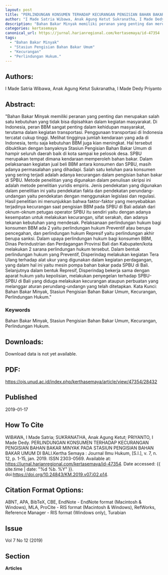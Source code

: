 ```yaml
---
layout: post
title: "PERLINDUNGAN KONSUMEN TERHADAP KECURANGAN PENGISIAN BAHAN BAKAR MINYAK PADA STASIUN PENGISIAN BAHAN BAKAR UMUM DI BALI"
author: "I Made Satria Wibawa, Anak Agung Ketut Sukranatha, I Made Dedy Priyanto"
description: "Bahan Bakar Minyak memiliki peranan yang penting dan merupakan salah satu kebutuhan yang tidak bisa dipisahkan dalam kegiatan masyarakat Di Indonesia peran BBM sangat "
categories: kertasemaya
canonical_url: https://jurnal.harianregional.com/kertasemaya/id-47354
tags:
  - "Bahan Bakar Minyak"
  - "Stasiun Pengisian Bahan Bakar Umum"
  - "Kecurangan"
  - "Perlindungan Hukum."
---
```


## Authors:
I Made Satria Wibawa, Anak Agung Ketut Sukranatha, I Made Dedy Priyanto

## Abstract:
"Bahan Bakar Minyak memiliki peranan yang penting dan merupakan salah satu kebutuhan yang tidak bisa dipisahkan dalam kegiatan masyarakat. Di Indonesia, peran BBM sangat penting dalam kehidupan masyarakat, terutama dalam kegiatan transportasi. Penggunaan transportasi di Indonesia tercatat cukup tinggi. Melihat tingginya jumlah kendaraan yang ada di Indonesia, tentu saja kebutuhan BBM juga kian meningkat. Hal tersebut dibuktikan dengan banyaknya Stasiun Pengisian Bahan Bakar Umum di hampir seluruh daerah baik di kota sampai ke pelosok desa. SPBU merupakan tempat dimana kendaraan memperoleh bahan bakar. Dalam pelaksanaan kegiatan jual beli BBM antara konsumen dan SPBU, masih adanya permasalahan yang dihadapi. Salah satu keluhan para konsumen yang sering terjadi adalah adanya kecurangan dalam pengisian bahan bakar di SPBU. Metode penelitian yang digunakan dalam penulisan skripsi ini adalah metode penelitian yuridis empiris. Jenis pendekatan yang digunakan dalam penelitian ini yaitu pendekatan fakta dan pendekatan perundang-undangan yaitu pendekatan dengan menggunakan legislasi dan regulasi. Hasil penelitian ini menunjukkan bahwa faktor-faktor yang menyebabkan terjadinya kecurangan saat pengisian BBM pada SPBU di Bali adalah dari oknum-oknum petugas operator SPBU itu sendiri yaitu dengan adanya kesempatan untuk melakukan kecurangan, sifat serakah, dan adanya tekanan kebutuhan yang mendesak. Pelaksanaan perlindungan hukum bagi konsumen BBM ada 2 yaitu perlindungan hukum Preventif atau berupa pencegahan, dan perlindungan hukum Represif yaitu perlindungan akhir berupa sanksi. Dalam upaya perlindungan hukum bagi konsumen BBM, Dinas Perindustrian dan Perdagangan Provinsi Bali dan Kabupaten/kota melakukan 2 sarana perlindungan hukum tersebut. Dalam bentuk perlindungan hukum yang Preventif, Disperindag melakukan kegiatan Tera Ulang terhadap alat ukur yang digunakan dalam kegiatan perdagangan, yang dalam hal ini yaitu mesin pompa bahan bakar pada SPBU di Bali. Selanjutnya dalam bentuk Represif, Disperindag bekerja sama dengan aparat hukum yaitu kepolisian, melakukan penyegelan terhadap SPBU-SPBU di Bali yang diduga melakukan kecurangan ataupun perbuatan yang melanggar aturan perundang-undangn yang telah ditetapkan. Kata Kunci: Bahan Bakar Minyak, Stasiun Pengisian Bahan Bakar Umum, Kecurangan, Perlindungan Hukum."

### Keywords
Bahan Bakar Minyak, Stasiun Pengisian Bahan Bakar Umum, Kecurangan, Perlindungan Hukum.

## Downloads:

Download data is not yet available.

## PDF:

https://ojs.unud.ac.id/index.php/kerthasemaya/article/view/47354/28432

## Published
2019-01-17

## How To Cite
WIBAWA, I Made Satria; SUKRANATHA, Anak Agung Ketut; PRIYANTO, I Made Dedy.  PERLINDUNGAN KONSUMEN TERHADAP KECURANGAN PENGISIAN BAHAN BAKAR MINYAK PADA STASIUN PENGISIAN BAHAN BAKAR UMUM DI BALI.Kertha Semaya : Journal Ilmu Hukum, [S.l.], v. 7, n. 12, p. 1-15, jan. 2019. ISSN 2303-0569. Available at: <https://jurnal.harianregional.com/kertasemaya/id-47354>. Date accessed: {{ site.time | date: "%d %b. %Y" }}. doi:https://doi.org/10.24843/KM.2019.v07.i02.p14.

## Citation Format Options:
ABNT, APA, BibTeX, CBE, EndNote - EndNote format (Macintosh & Windows), MLA, ProCite - RIS format (Macintosh & Windows), RefWorks, Reference Manager - RIS format (Windows only), Turabian

## Issue
Vol 7 No 12 (2019)

## Section 
**Articles**

